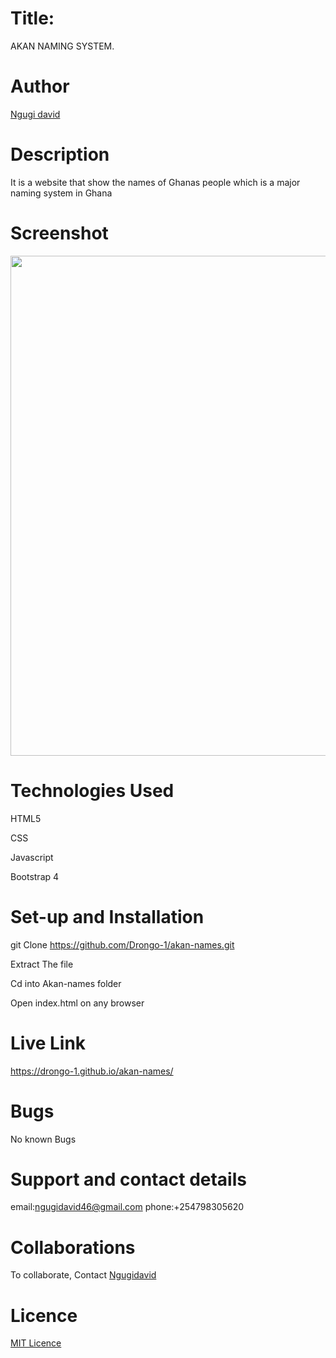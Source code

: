# Title:
AKAN NAMING SYSTEM.


# Author
[Ngugi david](https://github.com/Drongo-1)


# Description
It is a website that show the names of Ghanas people which is a major naming system in Ghana

# Screenshot
<image src="https://github.com/Drongo-1/akan-names/blob/master/images/akan screenshot.png?raw=true" width="800">
  
# Technologies Used
HTML5

CSS

Javascript

Bootstrap 4

# Set-up and Installation
git Clone https://github.com/Drongo-1/akan-names.git

Extract The file

Cd into Akan-names folder

Open index.html on any browser

# Live Link
https://drongo-1.github.io/akan-names/

# Bugs
No known Bugs

# Support and contact details
email:ngugidavid46@gmail.com
phone:+254798305620

# Collaborations
To collaborate, Contact [Ngugidavid](ngugidavid46@gmail.com)

# Licence
[MIT Licence](https://github.com/Drongo-1/akan-names/blob/master/LICENSE)
